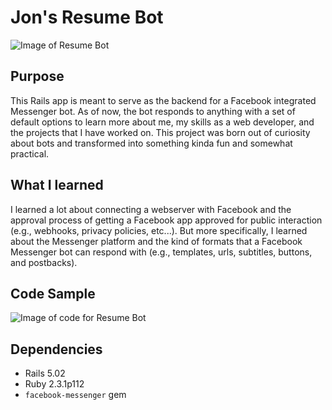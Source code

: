 # Jon's Resume Bot
![Image of Resume Bot](http://gdurl.com/l0yP)

## Purpose
This Rails app is meant to serve as the backend for a Facebook integrated Messenger bot. As of now, the bot responds to anything with a set of default options to learn more about me, my skills as a web developer, and the projects that I have worked on. This project was born out of curiosity about bots and transformed into something kinda fun and somewhat practical.

## What I learned
I learned a lot about connecting a webserver with Facebook and the approval process of getting a Facebook app approved for public interaction (e.g., webhooks, privacy policies, etc...). But more specifically, I learned about the Messenger platform and the kind of formats that a Facebook Messenger bot can respond with (e.g., templates, urls, subtitles, buttons, and postbacks).

## Code Sample
![Image of code for Resume Bot](http://gdurl.com/PmLF)

## Dependencies
* Rails 5.02
* Ruby 2.3.1p112
* `facebook-messenger` gem

